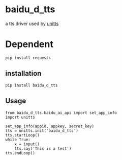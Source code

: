 # baidu_d_tts
a tts driver used by [unitts](https://pypi.org/project/unitts)

# Dependent

```
pip install requests
```

## installation
```
pip install baidu_d_tts
```

## Usage

```
from baidu_d_tts.baidu_ai_api import set_app_info
import unitts

set_app_info(appid, appkey, secret_key)
tts = unitts.init('baidu_d_tts')
tts.startLoop()
while True:
	x = input()
	tts.say('This is a test')
tts.endLoop()
```

